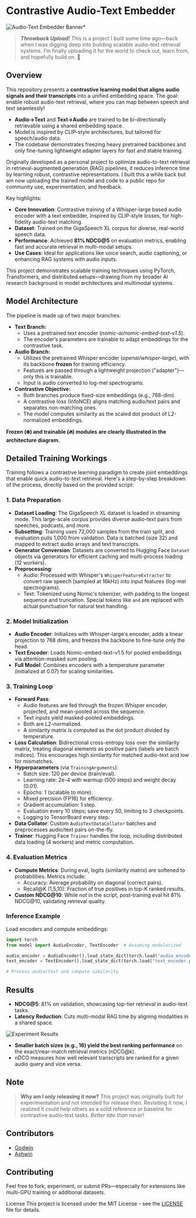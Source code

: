 # Contrastive Audio-Text Embedder

![Audio-Text Embedder Banner](assets/approach.svg)*


> ***Throwback Upload!***
> This is a project I built some time ago—back when I was digging deep into building scalable audio-text retrieval systems.
> I’m finally uploading it for the world to check out, learn from, and hopefully build on. 🚀


## Overview

This repository presents a **contrastive learning model that aligns audio signals and their transcripts** into a unified embedding space. The goal: enable robust audio-text retrieval, where you can map between speech and text seamlessly!

- **Audio→Text** and **Text→Audio** are trained to be bi-directionally retrievable using a shared embedding space.
- Model is inspired by CLIP-style architectures, but tailored for speech/audio data.
- The codebase demonstrates freezing heavy pretrained backbones and only fine-tuning lightweight adapter layers for fast and stable training.

Originally developed as a personal project to optimize audio-to-text retrieval in retrieval-augmented generation (RAG) pipelines, it reduces inference time by learning robust, contrastive representations. I built this a while back but am now uploading the trained model and code to a public repo for community use, experimentation, and feedback.



Key highlights:
- **Core Innovation**: Contrastive training of a Whisper-large based audio encoder with a text embedder, inspired by CLIP-style losses, for high-fidelity audio-text matching.
- **Dataset**: Trained on the GigaSpeech XL corpus for diverse, real-world speech data.
- **Performance**: Achieved **81% NDCG@5** on evaluation metrics, enabling fast and accurate retrieval in multi-modal setups.
- **Use Cases**: Ideal for applications like voice search, audio captioning, or enhancing RAG systems with audio inputs.

This project demonstrates scalable training techniques using PyTorch, Transformers, and distributed setups—drawing from my broader AI research background in model architectures and multimodal systems.

## Model Architecture

The pipeline is made up of two major branches:

- **Text Branch:**
    - Uses a pretrained text encoder (*nomic-ai/nomic-embed-text-v1.5*).
    - The encoder’s parameters are trainable to adapt embeddings for the contrastive task.
- **Audio Branch:**
    - Utilizes the pretrained Whisper encoder (*openai/whisper-large*), with its backbone **frozen** for training efficiency.
    - Features are passed through a lightweight projection ("adapter")—only this is trainable.
    - Input is audio converted to log-mel spectrograms.
- **Contrastive Objective:**
    - Both branches produce fixed-size embeddings (e.g., 768-dim).
    - A contrastive loss (InfoNCE) aligns matching audio/text pairs and separates non-matching ones.
    - The model computes similarity as the scaled dot product of L2-normalized embeddings.

**Frozen (❄️) and trainable (🔥) modules are clearly illustrated in the architecture diagram.**

## Detailed Training Workings

Training follows a contrastive learning paradigm to create joint embeddings that enable quick audio-to-text retrieval. Here's a step-by-step breakdown of the process, directly based on the provided script:

### 1. Data Preparation
- **Dataset Loading**: The GigaSpeech XL dataset is loaded in streaming mode. This large-scale corpus provides diverse audio-text pairs from speeches, podcasts, and more.
- **Subsetting**: Training uses 72,000 samples from the train split, and evaluation pulls 1,000 from validation. Data is batched (size 32) and mapped to extract audio arrays and text transcripts.
- **Generator Conversion**: Datasets are converted to Hugging Face `Dataset` objects via generators for efficient caching and multi-process loading (12 workers).
- **Preprocessing**:
  - Audio: Processed with Whisper's `WhisperFeatureExtractor` to convert raw speech (sampled at 16kHz) into input features (log-mel spectrograms).
  - Text: Tokenized using Nomic's tokenizer, with padding to the longest sequence and truncation. Special tokens like `` and `` are replaced with actual punctuation for natural text handling.

### 2. Model Initialization
- **Audio Encoder**: Initializes with Whisper-large's encoder, adds a linear projection to 768 dims, and freezes the backbone to fine-tune only the head.
- **Text Encoder**: Loads Nomic-embed-text-v1.5 for pooled embeddings via attention-masked sum pooling.
- **Full Model**: Combines encoders with a temperature parameter (initialized at 0.07) for scaling similarities.

### 3. Training Loop
- **Forward Pass**:
  - Audio features are fed through the frozen Whisper encoder, projected, and mean-pooled across the sequence.
  - Text inputs yield masked-pooled embeddings.
  - Both are L2-normalized.
  - A similarity matrix is computed as the dot product divided by temperature.
- **Loss Calculation**: Bidirectional cross-entropy loss over the similarity matrix, treating diagonal elements as positive pairs (labels are batch indices). This encourages high similarity for matched audio-text and low for mismatches.
- **Hyperparameters** (via `TrainingArguments`):
  - Batch size: 120 per device (train/eval).
  - Learning rate: 2e-4 with warmup (500 steps) and weight decay (0.01).
  - Epochs: 1 (scalable to more).
  - Mixed precision (FP16) for efficiency.
  - Gradient accumulation: 1 step.
  - Evaluation every 10 steps; save every 50, limiting to 3 checkpoints.
  - Logging to TensorBoard every step.
- **Data Collator**: Custom `AudioTextDataCollator` batches and preprocesses audio/text pairs on-the-fly.
- **Trainer**: Hugging Face `Trainer` handles the loop, including distributed data loading (4 workers) and metric computation.

### 4. Evaluation Metrics
- **Compute Metrics**: During eval, logits (similarity matrix) are softened to probabilities. Metrics include:
  - Accuracy: Average probability on diagonal (correct pairs).
  - Recall@K (1,5,10): Fraction of true positives in top-K ranked results.
- **Custom NDCG@10**: While not in the script, post-training eval hit 81% NDCG@10, validating retrieval quality.




### Inference Example
Load encoders and compute embeddings:
```python
import torch
from model import AudioEncoder, TextEncoder  # Assuming modularized

audio_encoder = AudioEncoder().load_state_dict(torch.load("audio_encoder.pth"))
text_encoder = TextEncoder().load_state_dict(torch.load("text_encoder.pth"))

# Process audio/text and compute similarity
```

## Results
- **NDCG@5**: 81% on validation, showcasing top-tier retrieval in audio-text tasks.
- **Latency Reduction**: Cuts multi-modal RAG time by aligning modalities in a shared space.

![Experiment Results](assets/eval_result.png)



- **Smaller batch sizes (e.g., 16) yield the best ranking performance** on the exact/near-match retrieval metrics (nDCG@k).
- nDCG measures how well relevant transcripts are ranked for a given audio query and vice versa.


## Note

> **Why am I only releasing it now?**
> This project was originally built for experimentation and not intended for release then. Revisiting it now, I realized it could help others as a solid reference or baseline for contrastive audio-text tasks.
> *Better late than never!*

## Contributors
- [Godwin](https://github.com/Godwinswinton)
- [Ashwin](https://github.com/ashwin3005)



## Contributing
Feel free to fork, experiment, or submit PRs—especially for extensions like multi-GPU training or additional datasets.

License
This project is licensed under the MIT License - see the [LICENSE](./LICENSE) file for details.